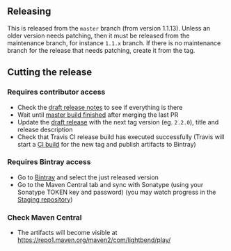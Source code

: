 ## Releasing

This is released from the `master` branch (from version 1.1.13). Unless an older version needs patching, then it must be released from the maintenance branch, for instance `1.1.x` branch. If there is no maintenance branch for the release that needs patching, create it from the tag.

## Cutting the release

### Requires contributor access

- Check the [draft release notes](https://github.com/playframework/play-file-watch/releases) to see if everything is there
- Wait until [master build finished](https://travis-ci.com/github/playframework/play-file-watch/builds) after merging the last PR
- Update the [draft release](https://github.com/playframework/play-file-watch/releases) with the next tag version (eg. `2.2.0`), title and release description
- Check that Travis CI release build has executed successfully (Travis will start a [CI build](https://travis-ci.com/github/playframework/play-file-watch/builds) for the new tag and publish artifacts to Bintray)

### Requires Bintray access

- Go to [Bintray](https://bintray.com/playframework/maven/play-file-watch) and select the just released version
- Go to the Maven Central tab and sync with Sonatype (using your Sonatype TOKEN key and password) (you may watch progress in the [Staging repository](https://oss.sonatype.org/#stagingRepositories))

### Check Maven Central

- The artifacts will become visible at https://repo1.maven.org/maven2/com/lightbend/play/
